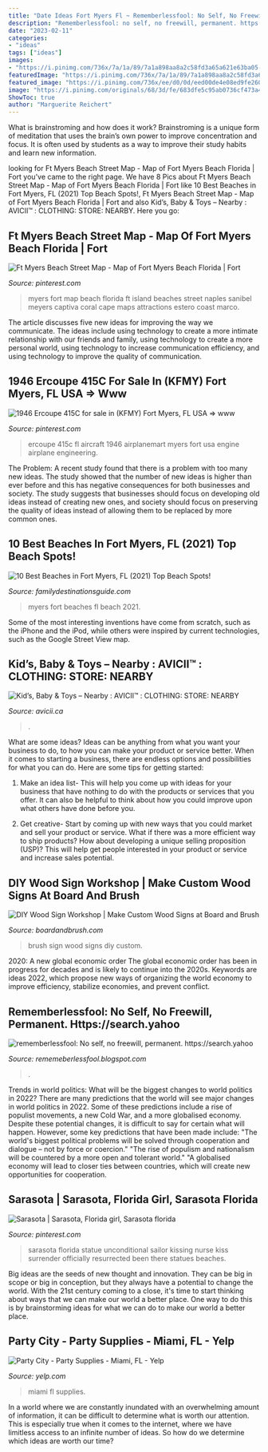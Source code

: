 ```yaml
---
title: "Date Ideas Fort Myers Fl ~ Rememberlessfool: No Self, No Freewill, Permanent. Https://search.yahoo"
description: "Rememberlessfool: no self, no freewill, permanent. https://search.yahoo"
date: "2023-02-11"
categories:
- "ideas"
tags: ["ideas"]
images:
- "https://i.pinimg.com/736x/7a/1a/89/7a1a898aa8a2c58fd3a65a621e63ba05--fort-myers-fl-usa.jpg"
featuredImage: "https://i.pinimg.com/736x/7a/1a/89/7a1a898aa8a2c58fd3a65a621e63ba05--fort-myers-fl-usa.jpg"
featured_image: "https://i.pinimg.com/736x/ee/d0/0d/eed00de4e08ed9fe260b86c3649f33fc.jpg"
image: "https://i.pinimg.com/originals/68/3d/fe/683dfe5c95ab0736cf473a49f051bd88.jpg"
ShowToc: true
author: "Marguerite Reichert"
---
```



What is brainstroming and how does it work?
Brainstroming is a unique form of meditation that uses the brain’s own power to improve concentration and focus. It is often used by students as a way to improve their study habits and learn new information.

	

		
looking for Ft Myers Beach Street Map - Map of Fort Myers Beach Florida | Fort you've came to the right page. We have 8 Pics about Ft Myers Beach Street Map - Map of Fort Myers Beach Florida | Fort like 10 Best Beaches in Fort Myers, FL (2021) Top Beach Spots!, Ft Myers Beach Street Map - Map of Fort Myers Beach Florida | Fort and also Kid’s, Baby &amp; Toys – Nearby : AVICII™ : CLOTHING: STORE: NEARBY. Here you go:
		
    
## Ft Myers Beach Street Map - Map Of Fort Myers Beach Florida | Fort

<img loading=lazy src="https://i.pinimg.com/736x/ee/d0/0d/eed00de4e08ed9fe260b86c3649f33fc.jpg" onerror="this.onerror=null;this.src='https://tse4.mm.bing.net/th?id=OIP.8XhV77C3V3f-zfiTiznYrgHaGT&amp;pid=15.1';" alt="Ft Myers Beach Street Map - Map of Fort Myers Beach Florida | Fort">

_Source: pinterest.com_

>myers fort map beach florida ft island beaches street naples sanibel meyers captiva coral cape maps attractions estero coast marco. 

	

The article discusses five new ideas for improving the way we communicate. The ideas include using technology to create a more intimate relationship with our friends and family, using technology to create a more personal world, using technology to increase communication efficiency, and using technology to improve the quality of communication.

    
## 1946 Ercoupe 415C For Sale In (KFMY) Fort Myers, FL USA =&gt; Www

<img loading=lazy src="https://i.pinimg.com/736x/7a/1a/89/7a1a898aa8a2c58fd3a65a621e63ba05--fort-myers-fl-usa.jpg" onerror="this.onerror=null;this.src='https://tse4.mm.bing.net/th?id=OIP.MOXMe6focH51D-DXLx34CQHaFj&amp;pid=15.1';" alt="1946 Ercoupe 415C for sale in (KFMY) Fort Myers, FL USA =&gt; www">

_Source: pinterest.com_

>ercoupe 415c fl aircraft 1946 airplanemart myers fort usa engine airplane engineering. 

	

The Problem:
A recent study found that there is a problem with too many new ideas. The study showed that the number of new ideas is higher than ever before and this has negative consequences for both businesses and society. The study suggests that businesses should focus on developing old ideas instead of creating new ones, and society should focus on preserving the quality of ideas instead of allowing them to be replaced by more common ones.

    
## 10 Best Beaches In Fort Myers, FL (2021) Top Beach Spots!

<img loading=lazy src="https://familydestinationsguide.com/wp-content/uploads/2021/03/Best-Beaches-in-Fort-Myers-FL-FTR.jpg" onerror="this.onerror=null;this.src='https://tse1.mm.bing.net/th?id=OIP.MBZ1G7YLVnQx-egUvBmmGwHaEa&amp;pid=15.1';" alt="10 Best Beaches in Fort Myers, FL (2021) Top Beach Spots!">

_Source: familydestinationsguide.com_

>myers fort beaches fl beach 2021. 

	

Some of the most interesting inventions have come from scratch, such as the iPhone and the iPod, while others were inspired by current technologies, such as the Google Street View map.

    
## Kid’s, Baby &amp; Toys – Nearby : AVICII™ : CLOTHING: STORE: NEARBY

<img loading=lazy src="https://www.avicii.ca/wp-content/uploads/2018/05/avicii-flowers-section-2.jpg" onerror="this.onerror=null;this.src='https://tse1.mm.bing.net/th?id=OIP.-mXvKioWX42qIpSv8AvLYQAAAA&amp;pid=15.1';" alt="Kid’s, Baby &amp; Toys – Nearby : AVICII™ : CLOTHING: STORE: NEARBY">

_Source: avicii.ca_

>. 

	

What are some ideas?
Ideas can be anything from what you want your business to do, to how you can make your product or service better. When it comes to starting a business, there are endless options and possibilities for what you can do. Here are some tips for getting started: 
1. Make an idea list- This will help you come up with ideas for your business that have nothing to do with the products or services that you offer. It can also be helpful to think about how you could improve upon what others have done before you.

2. Get creative- Start by coming up with new ways that you could market and sell your product or service. What if there was a more efficient way to ship products? How about developing a unique selling proposition (USP)? This will help get people interested in your product or service and increase sales potential. 


    
## DIY Wood Sign Workshop | Make Custom Wood Signs At Board And Brush

<img loading=lazy src="https://boardandbrush.com/wp-content/uploads/2018/01/religious-my-soul-loves-14x34.jpg" onerror="this.onerror=null;this.src='https://tse3.mm.bing.net/th?id=OIP.rUxWeXJDJ2vwxCkyalBqOwHaGW&amp;pid=15.1';" alt="DIY Wood Sign Workshop | Make Custom Wood Signs at Board and Brush">

_Source: boardandbrush.com_

>brush sign wood signs diy custom. 

	

2020: A new global economic order
The global economic order has been in progress for decades and is likely to continue into the 2020s. Keywords are ideas 2022, which propose new ways of organizing the world economy to improve efficiency, stabilize economies, and prevent conflict.

    
## Rememberlessfool: No Self, No Freewill, Permanent. Https://search.yahoo

<img loading=lazy src="https://1.bp.blogspot.com/-lBOT4GlpXUQ/XhuvtYgLX3I/AAAAAAAAcDk/rmiXwFASPoU1N4TM7SiDKP4L9Ej2J9qSACLcBGAsYHQ/s1600/Untitled191.png" onerror="this.onerror=null;this.src='https://tse3.mm.bing.net/th?id=OIP.iUtmA7J30PGeFUt5rf1YXQHaEK&amp;pid=15.1';" alt="rememberlessfool: No self, no freewill, permanent. https://search.yahoo">

_Source: rememeberlessfool.blogspot.com_

>. 

	

Trends in world politics: What will be the biggest changes to world politics in 2022?
There are many predictions that the world will see major changes in world politics in 2022. Some of these predictions include a rise of populist movements, a new Cold War, and a more globalised economy. Despite these potential changes, it is difficult to say for certain what will happen. However, some key predictions that have been made include: 
"The world's biggest political problems will be solved through cooperation and dialogue – not by force or coercion."
"The rise of populism and nationalism will be countered by a more open and tolerant world."
"A globalised economy will lead to closer ties between countries, which will create new opportunities for cooperation.

    
## Sarasota | Sarasota, Florida Girl, Sarasota Florida

<img loading=lazy src="https://i.pinimg.com/originals/68/3d/fe/683dfe5c95ab0736cf473a49f051bd88.jpg" onerror="this.onerror=null;this.src='https://tse4.mm.bing.net/th?id=OIP.WCT4xhmbD-qoKTAdPdxynwHaLH&amp;pid=15.1';" alt="Sarasota | Sarasota, Florida girl, Sarasota florida">

_Source: pinterest.com_

>sarasota florida statue unconditional sailor kissing nurse kiss surrender officially resurrected been there statues beaches. 

	

Big ideas are the seeds of new thought and innovation. They can be big in scope or big in conception, but they always have a potential to change the world. With the 21st century coming to a close, it's time to start thinking about ways that we can make our world a better place. One way to do this is by brainstorming ideas for what we can do to make our world a better place.

    
## Party City - Party Supplies - Miami, FL - Yelp

<img loading=lazy src="http://s3-media4.fl.yelpcdn.com/bphoto/FKhySiKElbOaV7tx9-4X8A/o.jpg" onerror="this.onerror=null;this.src='https://tse1.mm.bing.net/th?id=OIP.g_Q4I75qgG9wgB6-7nAj6AHaJ4&amp;pid=15.1';" alt="Party City - Party Supplies - Miami, FL - Yelp">

_Source: yelp.com_

>miami fl supplies. 

	

In a world where we are constantly inundated with an overwhelming amount of information, it can be difficult to determine what is worth our attention. This is especially true when it comes to the internet, where we have limitless access to an infinite number of ideas. So how do we determine which ideas are worth our time?

